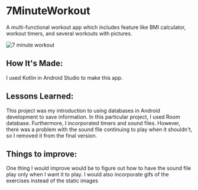 # 7MinuteWorkout
A multi-functional workout app which includes feature like BMI calculator, workout timers, and several workouts with pictures.


![7 minute workout](https://media.giphy.com/media/Fdnoqv5gsMKXRPZL0a/giphy.gif)

## How It's Made:
I used Kotlin in Android Studio to make this app.


## Lessons Learned:
This project was my introduction to using databases in Android development to save information. In this particular project, I used Room database. 
Furthermore, I incorporated timers and sound files. However, there was a problem with the sound file continuing to play when it shouldn't, so I removed it from the final version. 

## Things to improve:
One thing I would improve would be to figure out how to have the sound file play only when I want it to play. I would also incorporate gifs of the exercises
instead of the static images


